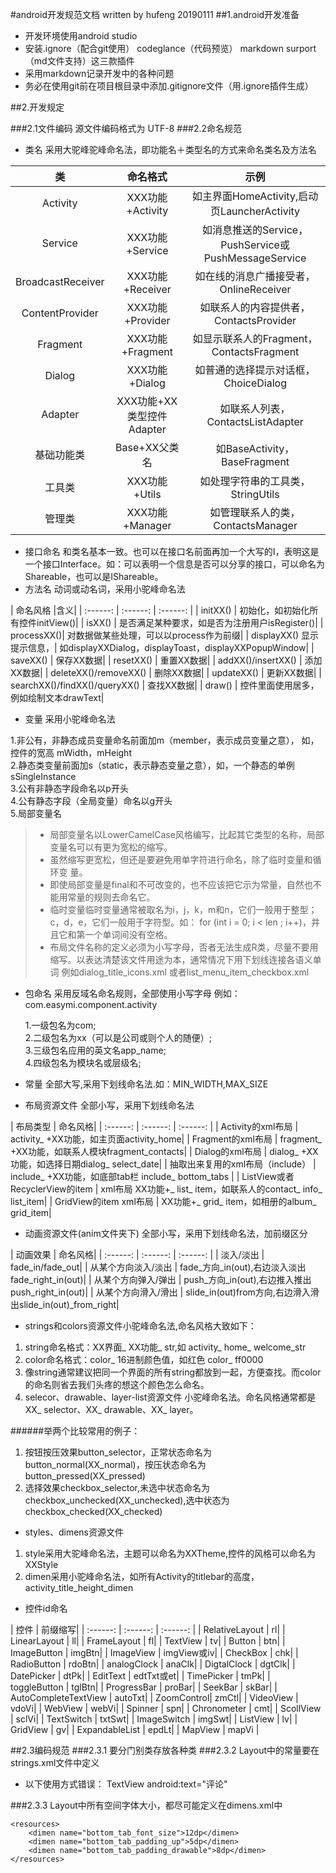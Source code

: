 #android开发规范文档
written by hufeng 20190111
##1.android开发准备
   * 开发环境使用android studio
   * 安装.ignore（配合git使用） codeglance（代码预览） markdown surport（md文件支持）这三款插件
   * 采用markdown记录开发中的各种问题
   * 务必在使用git前在项目根目录中添加.gitignore文件（用.ignore插件生成）

##2.开发规定

###2.1文件编码
源文件编码格式为 UTF-8
###2.2命名规范
   * 类名 采用大驼峰驼峰命名法，即功能名＋类型名的方式来命名类名及方法名
	
 | 类 | 	命名格式	| 示例| 
 | :------: | :------: | :------: |
 | Activity	| XXX功能+Activity	| 如主界面HomeActivity,启动页LauncherActivity | 
 | Service	| XXX功能+Service	| 如消息推送的Service，PushService或PushMessageService | 
 | BroadcastReceiver	| XXX功能+Receiver| 如在线的消息广播接受者，OnlineReceiver | 
 | ContentProvider	| XXX功能+Provider	| 如联系人的内容提供者，ContactsProvider | 
 | Fragment	| XXX功能+Fragment	| 如显示联系人的Fragment，ContactsFragment | 
 | Dialog	| XXX功能+Dialog	| 如普通的选择提示对话框，ChoiceDialog | 
 | Adapter	| XXX功能+XX类型控件Adapter	| 如联系人列表，ContactsListAdapter | 
 | 基础功能类	| Base+XX父类名	| 如BaseActivity，BaseFragment | 
 | 工具类	| XXX功能+Utils	| 如处理字符串的工具类，StringUtils | 
 | 管理类	| XXX功能+Manager	| 如管理联系人的类，ContactsManager | 
 * 接口命名 和类名基本一致。也可以在接口名前面再加一个大写的I，表明这是一个接口Interface。如：可以表明一个信息是否可以分享的接口，可以命名为Shareable，也可以是IShareable。 
 * 方法名 动词或动名词，采用小驼峰命名法
 
 | 命名风格	|含义|
 | :------: | :------: | :------: |
 | initXX()	| 初始化，如初始化所有控件initView()| 
 | isXX()	| 是否满足某种要求，如是否为注册用户isRegister()| 
 | processXX()| 	对数据做某些处理，可以以process作为前缀| 
 | displayXX()	显示提示信息，| 如displayXXDialog，displayToast，displayXXPopupWindow| 
 | saveXX()	| 保存XX数据| 
 | resetXX()	| 重置XX数据| 
 | addXX()/insertXX()	| 添加XX数据| 
 | deleteXX()/removeXX()	| 删除XX数据| 
 | updateXX()	| 更新XX数据| 
 | searchXX()/findXX()/queryXX()	| 查找XX数据| 
 | draw()	| 控件里面使用居多，例如绘制文本drawText| 
 
 * 变量 采用小驼峰命名法 
 
 1.非公有，非静态成员变量命名前面加m（member，表示成员变量之意）， 	如，控件的宽高 mWidth，mHeight </br>
 2.静态类变量前面加s（static，表示静态变量之意），如，一个静态的单例 	sSingleInstance </br>
 3.公有非静态字段命名以p开头 </br>
 4.公有静态字段（全局变量）命名以g开头 </br>
 5.局部变量名</br>
>* 局部变量名以LowerCamelCase风格编写，比起其它类型的名称，局部变量名可以有更为宽松的缩写。
>* 虽然缩写更宽松，但还是要避免用单字符进行命名，除了临时变量和循环变	量。
>* 即使局部变量是final和不可改变的，也不应该把它示为常量，自然也不能用常量的规则去命名它。 
>* 临时变量临时变量通常被取名为i，j，k，m和n，它们一般用于整型；c，d，e，它们一般用于字符型。如： for (int i = 0; i < len ; i++)，并且它和第一个单词间没有空格。
>* 布局文件名称的定义必须为小写字母，否者无法生成R类，尽量不要用缩写。以表达清楚该文件用途为本，通常情况下用下划线连接各语义单词 
例如dialog_title_icons.xml 或者list_menu_item_checkbox.xml

* 包命名 采用反域名命名规则，全部使用小写字母 例如：com.easymi.component.activity

	1.一级包名为com;</br>
	2.二级包名为xx（可以是公司或则个人的随便）;</br>
	3.三级包名应用的英文名app_name;</br>
	4.四级包名为模块名或层级名;</br>
	
* 常量 全部大写,采用下划线命名法.如：MIN_WIDTH,MAX_SIZE
* 布局资源文件 全部小写，采用下划线命名法

 | 布局类型	| 命名风格| 
 | :------: | :------: | :------: |
 | Activity的xml布局	| activity_ +XX功能，如主页面activity_home| 
 | Fragment的xml布局	| fragment_ +XX功能，如联系人模块fragment_contacts| 
 | Dialog的xml布局	| dialog_ +XX功能，如选择日期dialog_ select_date| 
 | 抽取出来复用的xml布局（include）	| include_ +XX功能，如底部tab栏 include_ bottom_tabs | 
 | ListView或者RecyclerView的item | xml布局 XX功能+_ list_ item，如联系人的contact_ info_ list_item| 
 | GridView的item xml布局	| XX功能+_ grid_ item，如相册的album_ grid_item| 

* 动画资源文件(anim文件夹下) 全部小写，采用下划线命名法，加前缀区分

 | 动画效果	| 命名风格| 
 | :------: | :------: | :------: |
 | 淡入/淡出 | fade_in/fade_out| 
 | 从某个方向淡入/淡出	| fade_方向_in(out),右边淡入淡出fade_right_in(out)| 
 | 从某个方向弹入/弹出	| push_方向_in(out),右边推入推出push_right_in(out)| 
 | 从某个方向滑入/滑出	| slide_in(out)from方向,右边滑入滑出slide_in(out)_from_right| 
 
* strings和colors资源文件小驼峰命名法,命名风格大致如下：
 1. string命名格式：XX界面_ XX功能_ str,如 activity_ home_ welcome_str
 2. color命名格式：color_ 16进制颜色值，如红色 color_ ff0000
 3. 像string通常建议把同一个界面的所有string都放到一起，方便查找。而color的命名则省去我们头疼的想这个颜色怎么命名。
 4. selecor、drawable、layer-list资源文件 小驼峰命名法。命名风格通常都是XX_ selector、XX_ drawable、XX_ layer。
 
  ######举两个比较常用的例子：
  
  1. 按钮按压效果button_selector，正常状态命名为button_normal(XX_normal)，按压状态命名为button_pressed(XX_pressed)</br>
  2. 选择效果checkbox_selector,未选中状态命名为checkbox_unchecked(XX_unchecked),选中状态为checkbox_checked(XX_checked)
  
* styles、dimens资源文件 
 1. style采用大驼峰命名法，主题可以命名为XXTheme,控件的风格可以命名为XXStyle 
 2. dimen采用小驼峰命名法，如所有Activity的titlebar的高度，activity_title_height_dimen
 
* 控件id命名

 | 控件	| 前缀缩写| 
| :------: | :------: | :------: |
| RelativeLayout	| rl| 
| LinearLayout	| ll| 
| FrameLayout	| fl| 
| TextView	| tv| 
| Button	| btn| 
| ImageButton	| imgBtn| 
| ImageView	| imgView或iv| 
| CheckBox	| chk| 
| RadioButton	| rdoBtn| 
| analogClock	| anaClk| 
| DigtalClock	| dgtClk| 
| DatePicker	| dtPk| 
| EditText	| edtTxt或et| 
| TimePicker	| tmPk| 
| toggleButton	| tglBtn| 
| ProgressBar	| proBar| 
| SeekBar	| skBar| 
| AutoCompleteTextView	| autoTxt| 
| ZoomControl| 	zmCtl| 
| VideoView	| vdoVi| 
| WebView	| webVi| 
| Spinner	| spn| 
| Chronometer	| cmt| 
| ScollView	| sclVi| 
| TextSwitch	| txtSwt| 
| ImageSwitch	| imgSwt| 
| ListView	| lv| 
| GridView	| gv| 
| ExpandableList	| epdLt| 
| MapView	| mapVi | 

##2.3编码规范
###2.3.1 要分门别类存放各种类
###2.3.2 Layout中的常量要在strings.xml文件中定义

* 以下使用方式错误： TextView android:text="评论"

###2.3.3 Layout中所有空间字体大小，都尽可能定义在dimens.xml中
 ```
 <resources>
     <dimen name="bottom_tab_font_size">12dp</dimen>
     <dimen name="bottom_tab_padding_up">5dp</dimen>
     <dimen name="bottom_tab_padding_drawable">8dp</dimen>
 </resources>
 ```
 


